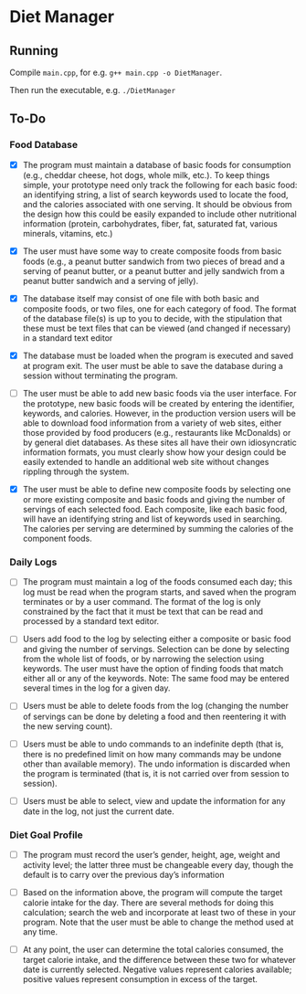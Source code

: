 # Diet Manager

## Running

Compile `main.cpp`, for e.g. `g++ main.cpp -o DietManager`.

Then run the executable, e.g. `./DietManager`

## To-Do

### Food Database

- [x] The program must maintain a database of basic foods for consumption (e.g., cheddar cheese, hot dogs, whole milk, etc.). To keep things simple, your prototype need only track the following for each basic food: an identifying string, a list of search keywords used to locate the food, and the calories associated with one serving. It should be obvious from the design how this could be easily expanded to include other nutritional information (protein, carbohydrates, fiber, fat, saturated fat, various minerals, vitamins, etc.)

- [x] The user must have some way to create composite foods from basic foods (e.g., a peanut butter sandwich from two pieces of bread and a serving of peanut butter, or a peanut butter and jelly sandwich from a peanut butter sandwich and a serving of jelly).

- [x] The database itself may consist of one file with both basic and composite foods, or two files, one for each category of food. The format of the database file(s) is up to you to decide, with the stipulation that these must be text files that can be viewed (and changed if necessary) in a standard text editor

- [x] The database must be loaded when the program is executed and saved at program exit. The user must be able to save the database during a session without terminating the program.

- [ ] The user must be able to add new basic foods via the user interface. For the prototype, new basic foods will be created by entering the identifier, keywords, and calories. However, in the production version users will be able to download food information from a variety of web sites, either those provided by food producers (e.g., restaurants like McDonalds) or by general diet databases. As these sites all have their own idiosyncratic information formats, you must clearly show how your design could be easily extended to handle an additional web site without changes rippling through
the system.

- [x] The user must be able to define new composite foods by selecting one or more existing composite and basic foods and giving the number of servings of each selected food. Each composite, like each basic food, will have an identifying string and list of keywords used in searching. The calories per serving are determined by summing the calories of the component foods.

### Daily Logs

- [ ] The program must maintain a log of the foods consumed each day; this log must be read when the program starts, and saved when the program terminates or by a user command. The format of the log is only constrained by the fact that it must be text that can be read and processed by a standard
text editor.

- [ ] Users add food to the log by selecting either a composite or basic food and giving the number of servings. Selection can be done by selecting from the whole list of foods, or by narrowing the selection using keywords. The user must have the option of finding foods that match either all or any of the keywords. Note: The same food may be entered several times in the log for a given day.

- [ ] Users must be able to delete foods from the log (changing the number of servings can be done by deleting a food and then reentering it with the new serving count).

- [ ] Users must be able to undo commands to an indefinite depth (that is, there is no predefined limit on how many commands may be undone other than available memory). The undo information is discarded when the program is terminated (that is, it is not carried over from session to session).

- [ ] Users must be able to select, view and update the information for any date in the log, not just the current date.

### Diet Goal Profile

- [ ] The program must record the user’s gender, height, age, weight and activity level; the latter three must be changeable every day, though the default is to carry over the previous day’s information

- [ ] Based on the information above, the program will compute the target calorie intake for the day. There are several methods for doing this calculation; search the web and incorporate at least two of these in your program. Note that the user must be able to change the method used at any time.

- [ ] At any point, the user can determine the total calories consumed, the target calorie intake, and the difference between these two for whatever date is currently selected. Negative values represent calories available; positive values represent consumption in excess of the target.

